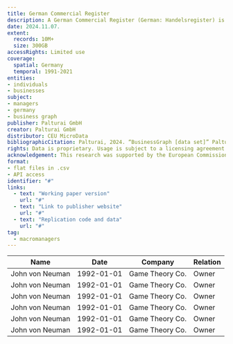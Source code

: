 ```yaml
---
title: German Commercial Register
description: A German Commercial Register (German: Handelsregister) is a public company register that contains details of all tradespeople and legal entities in the district of the registrar. [https://en.wikipedia.org/wiki/German_Commercial_Register]. The Palturai GMBH creates a product called BusinessGraph from it: a graph consisting of many millions of active and inactive companies, people and current and historical relationships. 
date: 2024.11.07.
extent:
  records: 10M+
  size: 300GB
accessRights: Limited use
coverage: 
  spatial: Germany
  temporal: 1991-2021
entities: 
- individuals
- businesses
subject:
- managers
- germany
- business graph
publisher: Palturai GmbH
creator: Palturai GmbH
distributor: CEU MicroData 
bibliographicCitation: Palturai, 2024. “BusinessGraph [data set]” Palturai GmbH, Hofheim am Taunus, Germany. Available at palturai.com. Last accessed 2024-11-07.
rights: Data is proprietary. Usage is subject to a licensing agreement with Palturai GmbH. Used with permission under agreement number XYZ (2023-11-01).
acknowledgement: This research was supported by the European Commission (ERC Advanced Grant agreement number XYZ). The European Union is not responsible for any errors.
format:
- flat files in .csv
- API access
identifier: "#"
links:
  - text: "Working paper version"
    url: "#"
  - text: "Link to publisher website"
    url: "#"
  - text: "Replication code and data"
    url: "#"
tag:
  - macromanagers
---
```


| Name | Date | Company | Relation |
|------|------|---------|----------|
| John von Neuman | 1992-01-01 | Game Theory Co. | Owner |
| John von Neuman | 1992-01-01 | Game Theory Co. | Owner |
| John von Neuman | 1992-01-01 | Game Theory Co. | Owner |
| John von Neuman | 1992-01-01 | Game Theory Co. | Owner |
| John von Neuman | 1992-01-01 | Game Theory Co. | Owner |
| John von Neuman | 1992-01-01 | Game Theory Co. | Owner |
